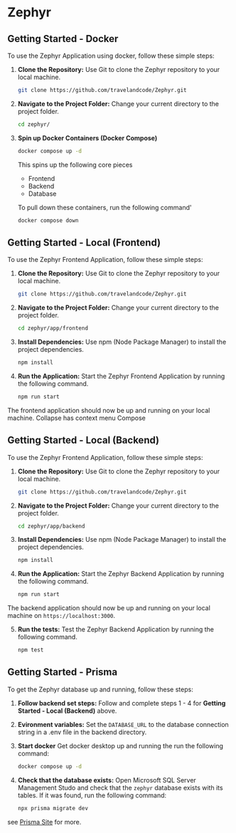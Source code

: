 # Zephyr
 
## Getting Started - Docker

To use the Zephyr Application using docker, follow these simple steps:

1. **Clone the Repository:** Use Git to clone the Zephyr repository to your local machine.
 
    ```bash
    git clone https://github.com/travelandcode/Zephyr.git
    ```
 
2. **Navigate to the Project Folder:** Change your current directory to the project folder.
 
    ```bash
    cd zephyr/
    ```

3. **Spin up Docker Containers (Docker Compose)**

    ```bash
    docker compose up -d
    ```
    This spins up the following core pieces
    - Frontend
    - Backend
    - Database

    To pull down these containers, run the following command'
    ```bash
    docker compose down
    ```

## Getting Started - Local (Frontend)

To use the Zephyr Frontend Application, follow these simple steps:

1. **Clone the Repository:** Use Git to clone the Zephyr repository to your local machine.

    ```bash
    git clone https://github.com/travelandcode/Zephyr.git
    ```

2. **Navigate to the Project Folder:** Change your current directory to the project folder.

    ```bash
    cd zephyr/app/frontend
    ```

3. **Install Dependencies:** Use npm (Node Package Manager) to install the project dependencies.

    ```bash
    npm install
    ```

4. **Run the Application:** Start the Zephyr Frontend Application by running the following command.

    ```bash
    npm run start
    ```

The frontend application should now be up and running on your local machine.
Collapse
has context menu
Compose

## Getting Started - Local (Backend)

To use the Zephyr Frontend Application, follow these simple steps:

1. **Clone the Repository:** Use Git to clone the Zephyr repository to your local machine.

    ```bash
    git clone https://github.com/travelandcode/Zephyr.git
    ```

2. **Navigate to the Project Folder:** Change your current directory to the project folder.

    ```bash
    cd zephyr/app/backend
    ```

3. **Install Dependencies:** Use npm (Node Package Manager) to install the project dependencies.

    ```bash
    npm install
    ```

4. **Run the Application:** Start the Zephyr Backend Application by running the following command.

    ```bash
    npm run start
    ```

The backend application should now be up and running on your local machine on `https://localhost:3000`.

5. **Run the tests:** Test the Zephyr Backend Application by running the following command.

    ```bash
    npm test
    ```


## Getting Started - Prisma 
To get the Zephyr database up and running, follow these steps:
 
 
1. **Follow backend set steps:** Follow and complete steps 1 - 4 for **Getting Started - Local (Backend)** above.
 
2. **Evironment variables:** Set the `DATABASE_URL` to the database connection string in a .env file in the backend directory.
 
3. **Start docker** Get docker desktop up and running the run the following command:
 
    ```bash
    docker compose up -d
    ```
 
4. **Check that the database exists:** Open Microsoft SQL Server Management Studo and check that the `zephyr` database exists with its tables. If it was found, run the following command:

    ```bash
    npx prisma migrate dev
    ```
see [Prisma Site](https://www.prisma.io/docs/getting-started/quickstart) for more.

